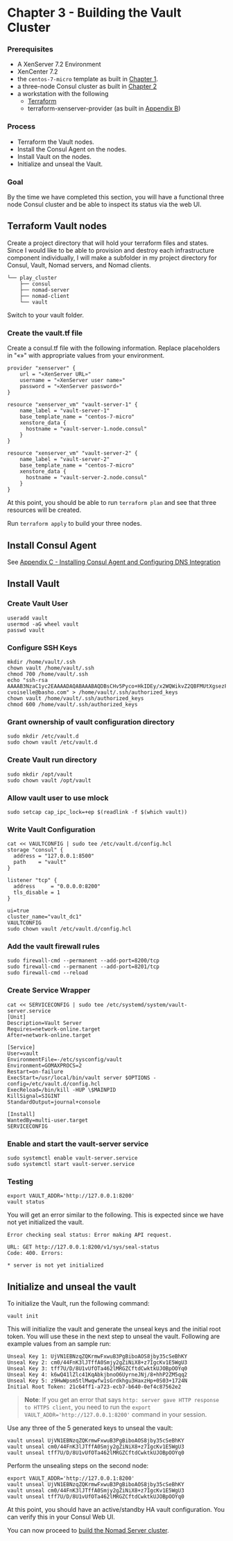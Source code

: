 # Chapter 3 - Building the Vault Cluster

### Prerequisites

* A XenServer 7.2 Environment
* XenCenter 7.2
* the `centos-7-micro` template as built in [Chapter 1](2_The_Base_Box.md).
* a three-node Consul cluster as built in [Chapter 2](3_Building_the_Consul_Cluster.md)
* a workstation with the following
	* [Terraform](https://www.terraform.io/downloads.html)
	* terraform-xenserver-provider (as built in [Appendix B](B_Building_terraform-xenserver-provider.md))

### Process

* Terraform the Vault nodes.
* Install the Consul Agent on the nodes.
* Install Vault on the nodes.
* Initialize and unseal the Vault.

### Goal

By the time we have completed this section, you will have a functional three node Consul cluster and be able to inspect its status via the web UI.


## Terraform Vault nodes

Create a project directory that will hold your terraform files and states.  Since I would like to be able to provision and destroy each infrastructure component individually, I will make a subfolder in my project directory for Consul, Vault, Nomad servers, and Nomad clients.

```
└── play_cluster
    ├── consul
    ├── nomad-server
    ├── nomad-client
    └── vault
```
   
Switch to your vault folder.

### Create the vault.tf file
Create a consul.tf file with the following information.  Replace placeholders in "«»" with appropriate values from your environment.

```
provider "xenserver" {
    url = "«XenServer URL»"
    username = "«XenServer user name»"
    password = "«XenServer password»"
}

resource "xenserver_vm" "vault-server-1" {
    name_label = "vault-server-1"
    base_template_name = "centos-7-micro"
    xenstore_data {
      hostname = "vault-server-1.node.consul"
    }
}

resource "xenserver_vm" "vault-server-2" {
    name_label = "vault-server-2"
    base_template_name = "centos-7-micro"
    xenstore_data {
      hostname = "vault-server-2.node.consul"
    }
}

```

At this point, you should be able to run `terraform plan` and see that three resources will be created.

Run `terraform apply` to build your three nodes.

## Install Consul Agent

See [Appendix C - Installing Consul Agent and Configuring DNS Integration](C_Installing_Consul_Agent.md)

## Install Vault 
### Create Vault User

```
useradd vault
usermod -aG wheel vault
passwd vault
```

### Configure SSH Keys
```
mkdir /home/vault/.ssh
chown vault /home/vault/.ssh
chmod 700 /home/vault/.ssh
echo "ssh-rsa AAAAB3NzaC1yc2EAAAADAQABAAABAQDBsCHv5Pyco+HkIDEy/x2WQWikvZ2QBFMUtXgsezFTAyNjsvrdEWgLfK0upQdVNC3Mo20KHtTh6sUSkddlBxdt8IezsjZgUs3DekuZXCEwCeEm8caWewmNwfu4CmnZZjPHjEWMENUmdAw00y3Hn57BuudyUmoMb5ktpwdIjkSPHZHxWACo4jIdgljuOg8Z0z+xcCDzkKtAeEcZPbCyC3i2hm2p1v4GsQ2Np8CI7luM+r+sXEMSraNq5FPJRFE6cEZuTuXpVXha646IWciT8P7bGdQkU89rScB73J9YDBzVzRbnVmTe0VLI2XJ76qgubTvEeFlaJnZsN6+gLLHotRUl cvoiselle@basho.com" > /home/vault/.ssh/authorized_keys
chown vault /home/vault/.ssh/authorized_keys
chmod 600 /home/vault/.ssh/authorized_keys
```

### Grant ownership of vault configuration directory
```
sudo mkdir /etc/vault.d
sudo chown vault /etc/vault.d
```

### Create Vault run directory

```
sudo mkdir /opt/vault
sudo chown vault /opt/vault
```

### Allow vault user to use mlock

```
sudo setcap cap_ipc_lock=+ep $(readlink -f $(which vault))
```


### Write Vault Configuration
```
cat << VAULTCONFIG | sudo tee /etc/vault.d/config.hcl
storage "consul" {
  address = "127.0.0.1:8500"
  path    = "vault"
}

listener "tcp" {
  address     = "0.0.0.0:8200"
  tls_disable = 1
}

ui=true
cluster_name="vault_dc1"
VAULTCONFIG
sudo chown vault /etc/vault.d/config.hcl
```

### Add the vault firewall rules
```
sudo firewall-cmd --permanent --add-port=8200/tcp
sudo firewall-cmd --permanent --add-port=8201/tcp
sudo firewall-cmd --reload
```

### Create Service Wrapper

```
cat << SERVICECONFIG | sudo tee /etc/systemd/system/vault-server.service
[Unit]
Description=Vault Server
Requires=network-online.target
After=network-online.target

[Service]
User=vault
EnvironmentFile=-/etc/sysconfig/vault
Environment=GOMAXPROCS=2
Restart=on-failure
ExecStart=/usr/local/bin/vault server $OPTIONS -config=/etc/vault.d/config.hcl
ExecReload=/bin/kill -HUP \$MAINPID
KillSignal=SIGINT
StandardOutput=journal+console

[Install]
WantedBy=multi-user.target
SERVICECONFIG
```

### Enable and start the vault-server service

```
sudo systemctl enable vault-server.service
sudo systemctl start vault-server.service
```

### Testing
```
export VAULT_ADDR='http://127.0.0.1:8200'
vault status
```
You will get an error similar to the following.  This is expected since we have not yet initialized the vault.

```
Error checking seal status: Error making API request.

URL: GET http://127.0.0.1:8200/v1/sys/seal-status
Code: 400. Errors:

* server is not yet initialized
```

## Initialize and unseal the vault

To initialize the Vault, run the following command:
```
vault init
```

This will initialize the vault and generate the unseal keys and the initial root token.  You will use these in the next step to unseal the vault.  Following are example values from an sample run:

```
Unseal Key 1: UjVN1EBNzqZQKrmwFxwuB3PgBiboAOS8jby35cSeBhKY
Unseal Key 2: cm0/44FnK3lJTffA0Smjy2gZiNiX8+z7IgcKv1E5WgU3
Unseal Key 3: tff7U/D/8U1vUfOTa462lMRGZCftdCwktkUJOBpOOYq0
Unseal Key 4: k6wQ41lZlc41KqAbkjbnoO6UyrneJNj/8+hhP2ZM5qq2
Unseal Key 5: z9HwWpsm5tlMwqwfw1sGrdkhgu3HaxzHp+0S03+1724N
Initial Root Token: 21c64ff1-a723-ecb7-b640-0ef4c87562e2
```
>**Note**: If you get an error that says `http: server gave HTTP response to HTTPS client`, you need to run the `export VAULT_ADDR='http://127.0.0.1:8200'` command in your session.

Use any three of the 5 generated keys to unseal the vault:

```
vault unseal UjVN1EBNzqZQKrmwFxwuB3PgBiboAOS8jby35cSeBhKY
vault unseal cm0/44FnK3lJTffA0Smjy2gZiNiX8+z7IgcKv1E5WgU3
vault unseal tff7U/D/8U1vUfOTa462lMRGZCftdCwktkUJOBpOOYq0
```
Perform the unsealing steps on the second node:

```
export VAULT_ADDR='http://127.0.0.1:8200'
vault unseal UjVN1EBNzqZQKrmwFxwuB3PgBiboAOS8jby35cSeBhKY
vault unseal cm0/44FnK3lJTffA0Smjy2gZiNiX8+z7IgcKv1E5WgU3
vault unseal tff7U/D/8U1vUfOTa462lMRGZCftdCwktkUJOBpOOYq0
```

At this point, you should have an active/standby HA vault configuration.  You can verify this in your Consul Web UI.

You can now proceed to [build the Nomad Server cluster](5_Building_the_Nomad_Server_Cluster.md).